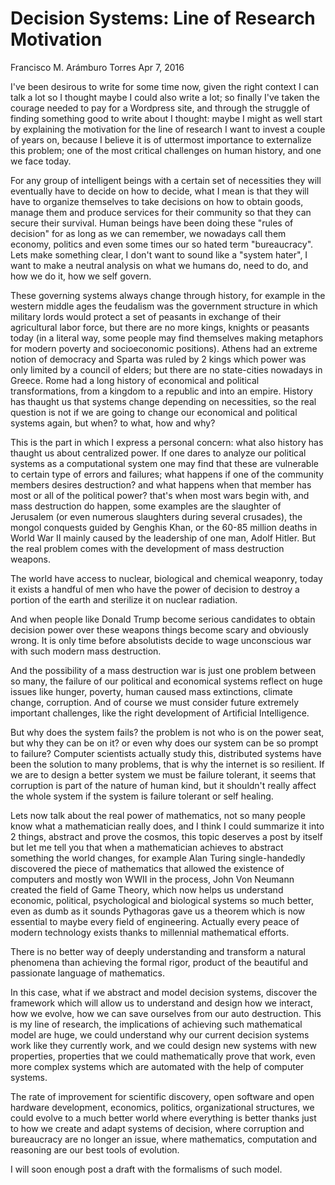 # Decision Systems: Line of Research Motivation

Francisco M. Arámburo Torres
Apr 7, 2016 

I've been desirous to write for some time now, given the right context I can talk a lot so I thought maybe I could also write a lot; so finally I've taken the courage needed to pay for a Wordpress site, and through the struggle of finding something good to write about I thought: maybe I might as well start by explaining the motivation for the line of research I want to invest a couple of years on, because I believe it is of uttermost importance to externalize this problem; one of the most critical challenges on human history, and one we face today.

For any group of intelligent beings with a certain set of necessities they will eventually have to decide on how to decide, what I mean is that they will have to organize themselves to take decisions on how to obtain goods, manage them and produce services for their community so that they can secure their survival. Human beings have been doing these "rules of decision" for as long as we can remember, we nowadays call them economy, politics and even some times our so hated term "bureaucracy". Lets make something clear, I don't want to sound like a "system hater", I want to make a neutral analysis on what we humans do, need to do, and how we do it, how we self govern.

These governing systems always change through history, for example in the western middle ages the feudalism was the government structure in which military lords would protect a set of peasants in exchange of their agricultural labor force, but there are no more kings, knights or peasants today (in a literal way, some people may find themselves making metaphors for modern poverty and socioeconomic positions). Athens had an extreme notion of democracy and Sparta was ruled by 2 kings which power was only limited by a council of elders; but there are no state-cities nowadays in Greece. Rome had a long history of economical and political transformations, from a kingdom to a republic and into an empire. History has thaught us that systems change depending on necessities, so the real question is not if we are going to change our economical and political systems again, but when? to what, how and why?

This is the part in which I express a personal concern: what also history has thaught us about centralized power. If one dares to analyze our political systems as a computational system one may find that these are vulnerable to certain type of errors and failures; what happens if one of the community members desires destruction? and what happens when that member has most or all of the political power? that's when most wars begin with, and mass destruction do happen, some examples are the slaughter of Jerusalem (or even numerous slaughters during several crusades), the mongol conquests guided by Genghis Khan, or the 60-85 million deaths in World War II mainly caused by the leadership of one man, Adolf Hitler. But the real problem comes with the development of mass destruction weapons.

The world have access to nuclear, biological and chemical weaponry, today it exists a handful of men who have the power of decision to destroy a portion of the earth and sterilize it on nuclear radiation.

And when people like Donald Trump become serious candidates to obtain decision power over these weapons things become scary and obviously wrong. It is only time before absolutists decide to wage unconscious war with such modern mass destruction.

And the possibility of a mass destruction war is just one problem between so many, the failure of our political and economical systems reflect on huge issues like hunger, poverty, human caused mass extinctions, climate change, corruption. And of course we must consider future extremely important challenges, like the right development of Artificial Intelligence.

But why does the system fails? the problem is not who is on the power seat, but why they can be on it? or even why does our system can be so prompt to failure? Computer scientists actually study this, distributed systems have been the solution to many problems, that is why the internet is so resilient. If we are to design a better system we must be failure tolerant, it seems that corruption is part of the nature of human kind, but it shouldn't really affect the whole system if the system is failure tolerant or self healing.

Lets now talk about the real power of mathematics, not so many people know what a mathematician really does, and I think I could summarize it into 2 things, abstract and prove the cosmos,  this topic deserves a post by itself but let me tell you that when a mathematician achieves to abstract something the world changes, for example Alan Turing single-handedly discovered the piece of mathematics that allowed the existence of computers and mostly won WWII in the process, John Von Neumann created the field of Game Theory, which now helps us understand economic, political, psychological and biological systems so much better, even as dumb as it sounds Pythagoras gave us a theorem which is now essential to maybe every field of engineering. Actually every peace of modern technology exists thanks to millennial mathematical efforts.

There is no better way of deeply understanding and transform a natural phenomena than achieving the formal rigor, product of the beautiful  and passionate language of mathematics.

In this case, what if we abstract and model decision systems, discover the framework which will allow us to understand and design how we interact, how we evolve, how we can save ourselves from our auto destruction. This is my line of research, the implications of achieving such mathematical model are huge, we could understand why our current decision systems work like they currently work, and we could design new systems with new properties, properties that we could mathematically prove that work, even more complex systems which are automated with the help of computer systems.

The rate of improvement for scientific discovery, open software and open hardware development, economics, politics, organizational structures, we could evolve to a much better world where everything is better thanks just to how we create and adapt systems of decision, where corruption and bureaucracy are no longer an issue, where mathematics, computation and reasoning are our best tools of evolution.

I will soon enough post a draft with the formalisms of such model.
